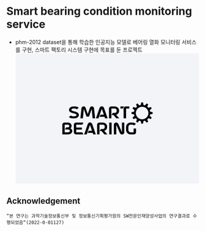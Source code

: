 # Smart bearing condition monitoring service
- phm-2012 dataset을 통해 학습한 인공지능 모델로 베어링 열화 모니터링 서비스를 구현, 스마트 팩토리 시스템 구현에 목표를 둔 프로젝트
![service logo](image.png)


## Acknowledgement
```
“본 연구는 과학기술정보통신부 및 정보통신기획평가원의 SW전문인재양성사업의 연구결과로 수행되었음“(2022-0-01127)
```